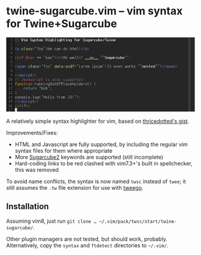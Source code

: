 # twine-sugarcube.vim – vim syntax for Twine+Sugarcube

![](doc/ex.jpg)

A relatively simple syntax highlighter for vim, based on
[thricedotted's gist](https://gist.github.com/thricedotted/6590696).

Improvements/Fixes:

* HTML and Javascript are fully supported, by including the regular vim syntax
files for them where appropriate
* More [Sugarcube2](http://www.motoslave.net/sugarcube/2/docs/) keywords are
supported (still incomplete)
* Hard-coding links to be red clashed with vim7.3+'s built in spellchecker, this
was removed

To avoid name conflicts, the syntax is now named `twsc` instead of `twee`; it
still assumes the `.tw` file extension for use with
[tweego](https://github.com/tmedwards/tweego).

## Installation

Assuming vim8, just run `git clone … ~/.vim/pack/twsc/start/twine-sugarcube/`.

Other plugin managers are not tested, but should work, probably. Alternatively,
copy the `syntax` and `ftdetect` directories to `~/.vim/`.
